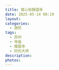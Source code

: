```yaml
---
title: 穿心街报国寺
date: 2025-05-14 08:19
layout: 
categories:
  - 游历
tags: 
  - 苏州
  - 寺庙
  - 报国寺
  - 印光大师
description: 
photos:
---
```

